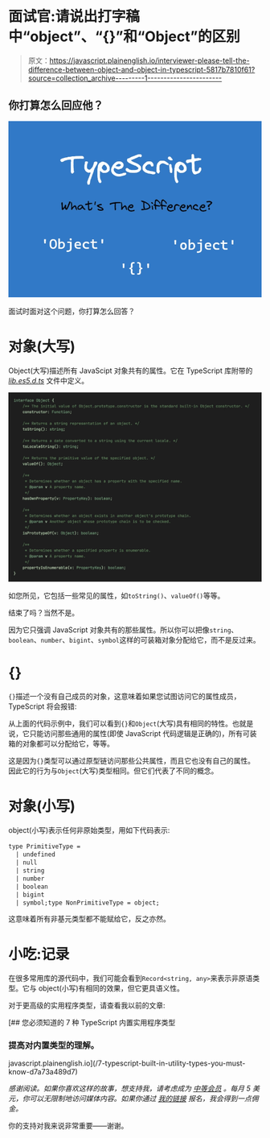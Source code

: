 # 面试官:请说出打字稿中“object”、“{}”和“Object”的区别

> 原文：<https://javascript.plainenglish.io/interviewer-please-tell-the-difference-between-object-and-object-in-typescript-5817b7810f61?source=collection_archive---------1----------------------->

## 你打算怎么回应他？

![](img/e68bb2e0444d66d9a77034891565f5bd.png)

面试时面对这个问题，你打算怎么回答？

# 对象(大写)

Object(大写)描述所有 JavaScipt 对象共有的属性。它在 TypeScript 库附带的 [*lib.es5.d.ts*](https://github.com/microsoft/TypeScript/blob/main/lib/lib.es5.d.ts#L120) 文件中定义。

![](img/216bbef8daf7a8354a3e8df17430e262.png)

如您所见，它包括一些常见的属性，如`toString()`、`valueOf()`等等。

结束了吗？当然不是。

因为它只强调 JavaScript 对象共有的那些属性。所以你可以把像`string`、`boolean`、`number`、`bigint`、`symbol`这样的可装箱对象分配给它，而不是反过来。

# {}

`{}`描述一个没有自己成员的对象，这意味着如果您试图访问它的属性成员，TypeScript 将会报错:

从上面的代码示例中，我们可以看到`{}`和`Object`(大写)具有相同的特性。也就是说，它只能访问那些通用的属性(即使 JavaScript 代码逻辑是正确的)，所有可装箱的对象都可以分配给它，等等。

这是因为`{}`类型可以通过原型链访问那些公共属性，而且它也没有自己的属性。因此它的行为与`Object`(大写)类型相同。但它们代表了不同的概念。

# 对象(小写)

object(小写)表示任何非原始类型，用如下代码表示:

```
type PrimitiveType =
  | undefined
  | null
  | string
  | number
  | boolean
  | bigint
  | symbol;type NonPrimitiveType = object;
```

这意味着所有非基元类型都不能赋给它，反之亦然。

# 小吃:记录

在很多常用库的源代码中，我们可能会看到`Record<string, any>`来表示非原语类型。它与 object(小写)有相同的效果，但它更具语义性。

对于更高级的实用程序类型，请查看我以前的文章:

[](/7-typescript-built-in-utility-types-you-must-know-d7a73a489d7) [## 您必须知道的 7 种 TypeScript 内置实用程序类型

### 提高对内置类型的理解。

javascript.plainenglish.io](/7-typescript-built-in-utility-types-you-must-know-d7a73a489d7) 

*感谢阅读。如果你喜欢这样的故事，想支持我，请考虑成为* [*中等会员*](https://medium.com/@islizeqiang/membership) *。每月 5 美元，你可以无限制地访问媒体内容。如果你通过* [*我的链接*](https://medium.com/@islizeqiang/membership) *报名，我会得到一点佣金。*

你的支持对我来说非常重要——谢谢。
